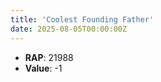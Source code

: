 ```yaml
---
title: 'Coolest Founding Father'
date: 2025-08-05T00:00:00Z
---
```

- **RAP**: 21988
- **Value**: -1
